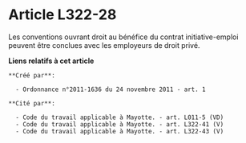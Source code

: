 # Article L322-28

Les conventions ouvrant droit au bénéfice du contrat initiative-emploi peuvent être conclues avec les employeurs de droit
privé.

**Liens relatifs à cet article**

	**Créé par**:

	  - Ordonnance n°2011-1636 du 24 novembre 2011 - art. 1

	**Cité par**:

	  - Code du travail applicable à Mayotte. - art. L011-5 (VD)
	  - Code du travail applicable à Mayotte. - art. L322-41 (V)
	  - Code du travail applicable à Mayotte. - art. L322-43 (V)
